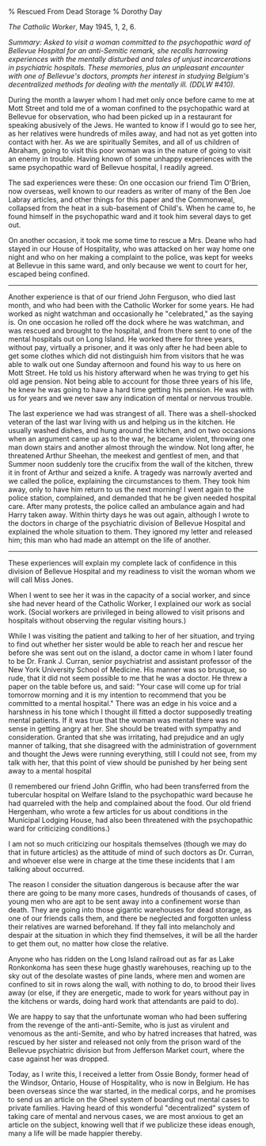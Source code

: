 % Rescued From Dead Storage
% Dorothy Day

*The Catholic Worker*, May 1945, 1, 2, 6.

*Summary: Asked to visit a woman committed to the psychopathic ward of
Bellevue Hospital for an anti-Semitic remark, she recalls harrowing
experiences with the mentally disturbed and tales of unjust
incarcerations in psychiatric hospitals. These memories, plus an
unpleasant encounter with one of Bellevue's doctors, prompts her
interest in studying Belgium's decentralized methods for dealing with
the mentally ill. (DDLW \#410).*

During the month a lawyer whom I had met only once before came to me at
Mott Street and told me of a woman confined to the psychopathic ward at
Bellevue for observation, who had been picked up in a restaurant for
speaking abusively of the Jews. He wanted to know if I would go to see
her, as her relatives were hundreds of miles away, and had not as yet
gotten into contact with her. As we are spiritually Semites, and all of
us children of Abraham, going to visit this poor woman was in the nature
of going to visit an enemy in trouble. Having known of some unhappy
experiences with the same psychopathic ward of Bellevue hospital, I
readily agreed.

The sad experiences were these: On one occasion our friend Tim O'Brien,
now overseas, well known to our readers as writer of many of the Ben Joe
Labray articles, and other things for this paper and the Commonweal,
collapsed from the heat in a sub-basement of Child's. When he came to,
he found himself in the psychopathic ward and it took him several days
to get out.

On another occasion, it took me some time to rescue a Mrs. Deane who had
stayed in our House of Hospitality, who was attacked on her way home one
night and who on her making a complaint to the police, was kept for
weeks at Bellevue in this same ward, and only because we went to court
for her, escaped being confined.

* * * * *

Another experience is that of our friend John Ferguson, who died last
month, and who had been with the Catholic Worker for some years. He had
worked as night watchman and occasionally he "celebrated," as the saying
is. On one occasion he rolled off the dock where he was watchman, and
was rescued and brought to the hospital, and from there sent to one of
the mental hospitals out on Long Island. He worked there for three
years, without pay, virtually a prisoner, and it was only after he had
been able to get some clothes which did not distinguish him from
visitors that he was able to walk out one Sunday afternoon and found his
way to us here on Mott Street. He told us his history afterward when he
was trying to get his old age pension. Not being able to account for
those three years of his life, he knew he was going to have a hard time
getting his pension. He was with us for years and we never saw any
indication of mental or nervous trouble.

The last experience we had was strangest of all. There was a
shell-shocked veteran of the last war living with us and helping us in
the kitchen. He usually washed dishes, and hung around the kitchen, and
on two occasions when an argument came up as to the war, he became
violent, throwing one man down stairs and another almost through the
window. Not long after, he threatened Arthur Sheehan, the meekest and
gentlest of men, and that Summer noon suddenly tore the crucifix from
the wall of the kitchen, threw it in front of Arthur and seized a knife.
A tragedy was narrowly averted and we called the police, explaining the
circumstances to them. They took him away, only to have him return to us
the next morning! I went again to the police station, complained, and
demanded that he be given needed hospital care. After many protests, the
police called an ambulance again and had Harry taken away. Within thirty
days he was out again, although I wrote to the doctors in charge of the
psychiatric division of Bellevue Hospital and explained the whole
situation to them. They ignored my letter and released him; this man who
had made an attempt on the life of another.

* * * * *

These experiences will explain my complete lack of confidence in this
division of Bellevue Hospital and my readiness to visit the woman whom
we will call Miss Jones.

When I went to see her it was in the capacity of a social worker, and
since she had never heard of the Catholic Worker, I explained our work
as social work. (Social workers are privileged in being allowed to visit
prisons and hospitals without observing the regular visiting hours.)

While I was visiting the patient and talking to her of her situation,
and trying to find out whether her sister would be able to reach her and
rescue her before she was sent out on the island, a doctor came in whom
I later found to be Dr. Frank J. Curran, senior psychiatrist and
assistant professor of the New York University School of Medicine. His
manner was so brusque, so rude, that it did not seem possible to me that
he was a doctor. He threw a paper on the table before us, and said:
"Your case will come up for trial tomorrow morning and it is my
intention to recommend that you be committed to a mental hospital."
There was an edge in his voice and a harshness in his tone which I
thought ill fitted a doctor supposedly treating mental patients. If it
was true that the woman was mental there was no sense in getting angry
at her. She should be treated with sympathy and consideration. Granted
that she was irritating, had prejudice and an ugly manner of talking,
that she disagreed with the administration of government and thought the
Jews were running everything, still I could not see, from my talk with
her, that this point of view should be punished by her being sent away
to a mental hospital

(I remembered our friend John Griffin, who had been transferred from the
tubercular hospital on Welfare Island to the psychopathic ward because
he had quarreled with the help and complained about the food. Our old
friend Hergenham, who wrote a few articles for us about conditions in
the Municipal Lodging House, had also been threatened with the
psychopathic ward for criticizing conditions.)

I am not so much criticizing our hospitals themselves (though we may do
that in future articles) as the attitude of mind of such doctors as Dr.
Curran, and whoever else were in charge at the time these incidents that
I am talking about occurred.

The reason I consider the situation dangerous is because after the war
there are going to be many more cases, hundreds of thousands of cases,
of young men who are apt to be sent away into a confinement worse than
death. They are going into those gigantic warehouses for dead storage,
as one of our friends calls them, and there be neglected and forgotten
unless their relatives are warned beforehand. If they fall into
melancholy and despair at the situation in which they find themselves,
it will be all the harder to get them out, no matter how close the
relative.

Anyone who has ridden on the Long Island railroad out as far as Lake
Ronkonkoma has seen these huge ghastly warehouses, reaching up to the
sky out of the desolate wastes of pine lands, where men and women are
confined to sit in rows along the wall, with nothing to do, to brood
their lives away (or else, if they are energetic, made to work for years
without pay in the kitchens or wards, doing hard work that attendants
are paid to do).

We are happy to say that the unfortunate woman who had been suffering
from the revenge of the anti-anti-Semite, who is just as virulent and
venomous as the anti-Semite, and who by hatred increases that hatred,
was rescued by her sister and released not only from the prison ward of
the Bellevue psychiatric division but from Jefferson Market court, where
the case against her was dropped.

Today, as I write this, I received a letter from Ossie Bondy, former
head of the Windsor, Ontario, House of Hospitality, who is now in
Belgium. He has been overseas since the war started, in the medical
corps, and he promises to send us an article on the Gheel system of
boarding out mental cases to private families. Having heard of this
wonderful "decentralized" system of taking care of mental and nervous
cases, we are most anxious to get an article on the subject, knowing
well that if we publicize these ideas enough, many a life will be made
happier thereby.
